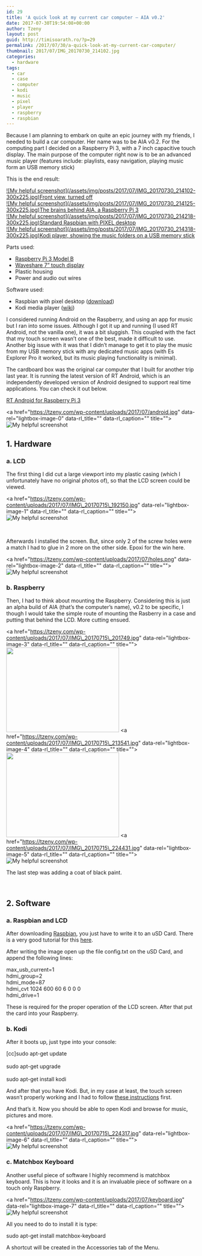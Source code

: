 ```yaml
---
id: 29
title: 'A quick look at my current car computer – AIA v0.2'
date: 2017-07-30T19:54:08+00:00
author: Tzeny
layout: post
guid: http://timisoarath.ro/?p=29
permalink: /2017/07/30/a-quick-look-at-my-current-car-computer/
thumbnail: 2017/07/IMG_20170730_214102.jpg
categories:
  - hardware
tags:
  - car
  - case
  - computer
  - kodi
  - music
  - pixel
  - player
  - raspberry
  - raspbian
---
```

Because I am planning to embark on quite an epic journey with my friends, I needed to build a car computer. Her name was to be AIA v0.2. For the computing part I decided on a Raspberry Pi 3, with a 7 inch capacitive touch display. The main purpose of the computer right now is to be an advanced music player (features include: playlists, easy navigation, playing music form an USB memory stick)

This is the end result:

<div class="rl-gallery-container" id="rl-gallery-container-1" data-gallery_id="0"> <div class="rl-gallery rl-basicgrid-gallery " id="rl-gallery-1" data-gallery_no="1"> 

<div class="rl-gallery-item">
  <a href="https://tzeny.com/wp-content/uploads/2017/07/IMG_20170730_214102.jpg" title="Front view, turned off" data-rl_title="Front view, turned off" class="rl-gallery-link" data-rl_caption="" data-rel="lightbox-gallery-1">![My helpful screenshot](/assets/img/posts/2017/07/IMG_20170730_214102-300x225.jpg)<span class="rl-gallery-caption"><span class="rl-gallery-item-title">Front view, turned off</span></span></a>
</div>

<div class="rl-gallery-item">
  <a href="https://tzeny.com/wp-content/uploads/2017/07/IMG_20170730_214125.jpg" title="The brains behind AIA, a Raspberry Pi 3" data-rl_title="The brains behind AIA, a Raspberry Pi 3" class="rl-gallery-link" data-rl_caption="" data-rel="lightbox-gallery-1">![My helpful screenshot](/assets/img/posts/2017/07/IMG_20170730_214125-300x225.jpg)<span class="rl-gallery-caption"><span class="rl-gallery-item-title">The brains behind AIA, a Raspberry Pi 3</span></span></a>
</div>

<div class="rl-gallery-item">
  <a href="https://tzeny.com/wp-content/uploads/2017/07/IMG_20170730_214218.jpg" title="Standard Raspbian with PIXEL desktop" data-rl_title="Standard Raspbian with PIXEL desktop" class="rl-gallery-link" data-rl_caption="" data-rel="lightbox-gallery-1">![My helpful screenshot](/assets/img/posts/2017/07/IMG_20170730_214218-300x225.jpg)<span class="rl-gallery-caption"><span class="rl-gallery-item-title">Standard Raspbian with PIXEL desktop</span></span></a>
</div>

<div class="rl-gallery-item">
  <a href="https://tzeny.com/wp-content/uploads/2017/07/IMG_20170730_214318.jpg" title="Kodi player, showing the music folders on a USB memory stick" data-rl_title="Kodi player, showing the music folders on a USB memory stick" class="rl-gallery-link" data-rl_caption="" data-rel="lightbox-gallery-1">![My helpful screenshot](/assets/img/posts/2017/07/IMG_20170730_214318-300x225.jpg)<span class="rl-gallery-caption"><span class="rl-gallery-item-title">Kodi player, showing the music folders on a USB memory stick</span></span></a>
</div></div> </div>

Parts used:

  * [Raspberry Pi 3 Model B](https://www.raspberrypi.org/products/raspberry-pi-3-model-b/)
  * [Waveshare 7” touch display](http://www.waveshare.com/wiki/7inch_HDMI_LCD_(C))
  * Plastic housing
  * Power and audio out wires

Software used:

  * Raspbian with pixel desktop ([download](https://www.raspberrypi.org/downloads/raspbian/))
  * Kodi media player ([wiki](http://kodi.wiki/view/Raspberry_Pi))

I considered running Android on the Raspberry, and using an app for music but I ran into some issues. Although I got it up and running (I used RT Android, not the vanilla one), it was a bit sluggish. This coupled with the fact that my touch screen wasn’t one of the best, made it difficult to use. Another big issue with it was that I didn’t manage to get it to play the music from my USB memory stick with any dedicated music apps (with Es Explorer Pro it worked, but its music playing functionality is minimal).

The cardboard box was the original car computer that I built for another trip last year. It is running the latest version of RT Android, which is an independently developed version of Android designed to support real time applications. You can check it out below.

[RT Android for Raspberry Pi 3](https://rtandroid.embedded.rwth-aachen.de/downloads/raspberry-pi/)

<a href="https://tzeny.com/wp-content/uploads/2017/07/android.jpg" data-rel="lightbox-image-0" data-rl\_title="" data-rl\_caption="" title="">![My helpful screenshot](/assets/img/posts/2017/07/android-300x225.jpg)</a>

## 1. Hardware

### a. LCD

The first thing I did cut a large viewport into my plastic casing (which I unfortunately have no original photos of), so that the LCD screen could be viewed.

<a href="https://tzeny.com/wp-content/uploads/2017/07/IMG\_20170715\_192150.jpg" data-rel="lightbox-image-1" data-rl\_title="" data-rl\_caption="" title="">![My helpful screenshot](/assets/img/posts/2017/07/IMG_20170715_192150-287x300.jpg)</a>

 

Afterwards I installed the screen. But, since only 2 of the screw holes were a match I had to glue in 2 more on the other side. Epoxi for the win here.

<a href="https://tzeny.com/wp-content/uploads/2017/07/holes.png" data-rel="lightbox-image-2" data-rl\_title="" data-rl\_caption="" title="">![My helpful screenshot](/assets/img/posts/2017/07/holes-300x225.png)</a>

### b. Raspberry

Then, I had to think about mounting the Raspberry. Considering this is just an alpha build of AIA (that’s the computer’s name), v0.2 to be specific, I though I would take the simple route of mounting the Rasberry in a case and putting that behind the LCD. More cutting ensued.

<a href="https://tzeny.com/wp-content/uploads/2017/07/IMG\_20170715\_201749.jpg" data-rel="lightbox-image-3" data-rl\_title="" data-rl\_caption="" title=""><img class="alignnone wp-image-39 size-medium" src="https://tzeny.com/wp-content/uploads/2017/07/IMG_20170715_201749-300x225.jpg" alt="" width="300" height="225" srcset="https://tzeny.com/wp-content/uploads/2017/07/IMG_20170715_201749-300x225.jpg 300w, https://tzeny.com/wp-content/uploads/2017/07/IMG_20170715_201749-768x576.jpg 768w, https://tzeny.com/wp-content/uploads/2017/07/IMG_20170715_201749-1024x768.jpg 1024w, https://tzeny.com/wp-content/uploads/2017/07/IMG_20170715_201749.jpg 1200w" sizes="(min-width: 960px) 75vw, 100vw" /></a> <a href="https://tzeny.com/wp-content/uploads/2017/07/IMG\_20170715\_213541.jpg" data-rel="lightbox-image-4" data-rl\_title="" data-rl\_caption="" title=""><img class="alignnone wp-image-40 size-medium" src="https://tzeny.com/wp-content/uploads/2017/07/IMG_20170715_213541-300x225.jpg" alt="" width="300" height="225" srcset="https://tzeny.com/wp-content/uploads/2017/07/IMG_20170715_213541-300x225.jpg 300w, https://tzeny.com/wp-content/uploads/2017/07/IMG_20170715_213541-768x576.jpg 768w, https://tzeny.com/wp-content/uploads/2017/07/IMG_20170715_213541-1024x768.jpg 1024w, https://tzeny.com/wp-content/uploads/2017/07/IMG_20170715_213541.jpg 1200w" sizes="(min-width: 960px) 75vw, 100vw" /></a> <a href="https://tzeny.com/wp-content/uploads/2017/07/IMG\_20170715\_224431.jpg" data-rel="lightbox-image-5" data-rl\_title="" data-rl\_caption="" title="">![My helpful screenshot](/assets/img/posts/2017/07/IMG_20170715_224431-300x225.jpg)</a>

The last step was adding a coat of black paint.

 

## 2. Software

### a. Raspbian and LCD

After downloading [Raspbian](https://www.raspberrypi.org/downloads/raspbian/), you just have to write it to an uSD Card. There is a very good tutorial for this [here](https://www.raspberrypi.org/documentation/installation/installing-images/README.md).

After writing the image open up the file config.txt on the uSD Card, and append the following lines:

<div class="codecolorer-container text default" style="overflow:auto;white-space:nowrap;width:435px;">
  <div class="text codecolorer">
    max_usb_current=1<br /> hdmi_group=2<br /> hdmi_mode=87<br /> hdmi_cvt 1024 600 60 6 0 0 0<br /> hdmi_drive=1
  </div>
</div>

These is required for the proper operation of the LCD screen. After that put the card into your Raspberry.

### b. Kodi

After it boots up, just type into your console:

<div class="codecolorer-container bash default" style="overflow:auto;white-space:nowrap;width:435px;">
  <div class="bash codecolorer">
    <span class="br0">[</span><span class="kw2">cc</span><span class="br0">]</span><span class="kw2">sudo</span> <span class="kw2">apt-get update</span><br /> <br /> <span class="kw2">sudo</span> <span class="kw2">apt-get upgrade</span><br /> <br /> <span class="kw2">sudo</span> <span class="kw2">apt-get install</span> kodi
  </div>
</div>

And after that you have Kodi. But, in my case at least, the touch screen wasn’t properly working and I had to follow [these instructions](http://markamc.traki-iski.co.uk/raspberry-pi-2-osmc-egalax-touchscreen/) first.

And that’s it. Now you should be able to open Kodi and browse for music, pictures and more.

<a href="https://tzeny.com/wp-content/uploads/2017/07/IMG\_20170715\_224317.jpg" data-rel="lightbox-image-6" data-rl\_title="" data-rl\_caption="" title="">![My helpful screenshot](/assets/img/posts/2017/07/IMG_20170715_224317-300x225.jpg)</a>

### c. Matchbox Keyboard

Another useful piece of software I highly recommend is matchbox keyboard. This is how it looks and it is an invaluable piece of software on a touch only Raspberry.

<a href="https://tzeny.com/wp-content/uploads/2017/07/keyboard.jpg" data-rel="lightbox-image-7" data-rl\_title="" data-rl\_caption="" title="">![My helpful screenshot](/assets/img/posts/2017/07/keyboard-300x175.jpg)</a>

All you need to do to install it is type:

<div class="codecolorer-container bash default" style="overflow:auto;white-space:nowrap;width:435px;">
  <div class="bash codecolorer">
    <span class="kw2">sudo</span> <span class="kw2">apt-get install</span> matchbox-keyboard
  </div>
</div>

A shortcut will be created in the Accessories tab of the Menu.
